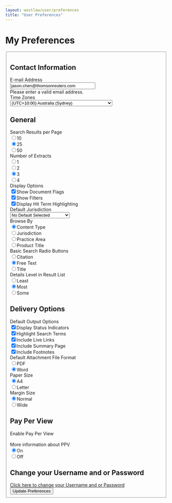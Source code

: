 ```yaml
---
layout: westlaw/user/preferences
title: "User Preferences"
---
```


<!-- START WESTLAW OUTPUT -->

<div id="maincontent"><h1 id="pagetitle">My Preferences</h1> <form id="prefForm" action="/maf/wlau/app/preferences/change" method="get" onsubmit="preUpdate()"><fieldset> <input type="hidden" name="form" value="true"> <input name="redirect" type="hidden" value="http://www.westlaw.com.au/maf/api/trail/recentEvents?count=200"> <input type="hidden" name="newuser" value="false"><h2>Contact Information</h2> <div class="prefrow clearfix"> <div class="preflabel"><label id="preferenceEmailLabel" for="email">E-mail Address</label></div><div class="prefinput"><input type="text" name="email" id="email" size="30" maxlength="255" value="jason.chen@thomsonreuters.com" class="email required"></div><label id="emailError" class="errorValidation hidden" for="email" generated="true">Please enter a valid email address.</label></div><div class="prefrow clearfix"><div class="preflabel"><label id="preferenceTimeZoneLabel" for="timezone">Time Zones</label></div><div class="prefinput"><select name="timezone" id="timezone"> <option value="Pacific/Midway" id="select_Pacific.Midway">(UTC-11:00) Midway Islands</option> <option value="Pacific/Niue" id="select_Pacific.Niue">(UTC-11:00) Niue</option> <option value="Pacific/Rarotonga" id="select_Pacific.Rarotonga">(UTC-10:00) Cook Islands</option> <option value="America/Atka" id="select_America.Atka">(UTC-10:00) Hawaii</option> <option value="Pacific/Marquesas" id="select_Pacific.Marquesas">(UTC-09:30) Îles Marquises</option> <option value="US/Alaska" id="select_US.Alaska">(UTC-09:00) Alaska</option> <option value="America/Los_Angeles" id="select_America.Los_Angeles">(UTC-08:00) US/Canada Pacific Standard Time</option> <option value="US/Arizona" id="select_US.Arizona">(UTC-07:00) US/Canada Mountain Standard Time</option> <option value="America/Belize" id="select_America.Belize">(UTC-06:00) Belize</option> <option value="America/Costa_Rica" id="select_America.Costa_Rica">(UTC-06:00) Costa Rica</option> <option value="America/Guatemala" id="select_America.Guatemala">(UTC-06:00) Guatemala</option> <option value="America/Managua" id="select_America.Managua">(UTC-06:00) Nicaragua</option> <option value="America/Tegucigalpa" id="select_America.Tegucigalpa">(UTC-06:00) Honduras</option> <option value="Mexico/General" id="select_Mexico.General">(UTC-06:00) Mexico City</option> <option value="US/Central" id="select_US.Central">(UTC-06:00) US/Canada Central Standard Time</option> <option value="America/Nassau" id="select_America.Nassau">(UTC-05:00) Bahamas</option> <option value="America/Bogota" id="select_America.Bogota">(UTC-05:00) Colombia</option> <option value="America/Havana" id="select_America.Havana">(UTC-05:00) Cuba</option> <option value="America/Guayaquil" id="select_America.Guayaquil">(UTC-05:00) Ecuador</option> <option value="America/Port-au-Prince" id="select_America.Port-au-Prince">(UTC-05:00) Haiti</option> <option value="America/Jamaica" id="select_America.Jamaica">(UTC-05:00) Jamaica</option> <option value="America/Lima" id="select_America.Lima">(UTC-05:00) Peru</option> <option value="America/Panama" id="select_America.Panama">(UTC-05:00) Panama</option> <option value="US/Eastern" id="select_US.Eastern">(UTC-05:00) US/Canada Eastern Standard Time</option> <option value="America/Caracas" id="select_America.Caracas">(UTC-04:30) Venezuela</option> <option value="America/Anguilla" id="select_America.Anguilla">(UTC-04:00) Anguilla</option> <option value="America/Antigua" id="select_America.Antigua">(UTC-04:00) Antigua and Barbuda</option> <option value="America/Barbados" id="select_America.Barbados">(UTC-04:00) Barbados</option> <option value="America/La_Paz" id="select_America.La_Paz">(UTC-04:00) Bolivia</option> <option value="America/Santiago" id="select_America.Santiago">(UTC-04:00) Chile</option> <option value="America/Dominica" id="select_America.Dominica">(UTC-04:00) Dominica</option> <option value="America/Santo_Domingo" id="select_America.Santo_Domingo">(UTC-04:00) Dominican Republic</option> <option value="America/Grenada" id="select_America.Grenada">(UTC-04:00) Grenada</option> <option value="America/Guyana" id="select_America.Guyana">(UTC-04:00) Guyana</option> <option value="America/Asuncion" id="select_America.Asuncion">(UTC-04:00) Paraguay</option> <option value="America/Puerto_Rico" id="select_America.Puerto_Rico">(UTC-04:00) Puerto Rico</option> <option value="America/St_Kitts" id="select_America.St_Kitts">(UTC-04:00) Saint Kitts and Nevis</option> <option value="America/St_Lucia" id="select_America.St_Lucia">(UTC-04:00) Saint Lucia</option> <option value="America/St_Vincent" id="select_America.St_Vincent">(UTC-04:00) Saint Vincent and the Grenadines</option> <option value="America/Port_of_Spain" id="select_America.Port_of_Spain">(UTC-04:00) Trinidad and Tobago</option> <option value="America/Argentina/Buenos_Aires" id="select_America.Argentina.Buenos_Aires">(UTC-03:00) Argentina</option> <option value="Brazil/East" id="select_Brazil.East">(UTC-03:00) Brazil</option> <option value="America/Paramaribo" id="select_America.Paramaribo">(UTC-03:00) Suriname</option> <option value="America/Montevideo" id="select_America.Montevideo">(UTC-03:00) Uruguay</option> <option value="Atlantic/South_Georgia" id="select_Atlantic.South_Georgia">(UTC-02:00) Atlantic Ocean</option> <option value="Atlantic/Cape_Verde" id="select_Atlantic.Cape_Verde">(UTC-01:00) Cabo Verde</option> <option value="Iceland" id="select_Iceland">(UTC) Iceland</option> <option value="Europe/Lisbon" id="select_Europe.Lisbon">(UTC) Western European Time</option> <option value="Africa/Algiers" id="select_Africa.Algiers">(UTC+01:00) Algeria</option> <option value="Africa/Luanda" id="select_Africa.Luanda">(UTC+01:00) Angola</option> <option value="Africa/Porto-Novo" id="select_Africa.Porto-Novo">(UTC+01:00) Benin</option> <option value="Europe/Berlin" id="select_Europe.Berlin">(UTC+01:00) Central European Time</option> <option value="Africa/Douala" id="select_Africa.Douala">(UTC+01:00) Cameroon</option> <option value="Africa/Kinshasa" id="select_Africa.Kinshasa">(UTC+01:00) Democratic Republic of the Congo</option> <option value="Africa/Malabo" id="select_Africa.Malabo">(UTC+01:00) Equatorial Guinea</option> <option value="Africa/Libreville" id="select_Africa.Libreville">(UTC+01:00) Gabon</option> <option value="Africa/Windhoek" id="select_Africa.Windhoek">(UTC+01:00) Namibia</option> <option value="Africa/Niamey" id="select_Africa.Niamey">(UTC+01:00) Niger</option> <option value="Africa/Lagos" id="select_Africa.Lagos">(UTC+01:00) Nigeria</option> <option value="Africa/Tunis" id="select_Africa.Tunis">(UTC+01:00) Tunisia</option> <option value="Europe/Athens" id="select_Europe.Athens">(UTC+02:00) Eastern European Time</option> <option value="Africa/Cairo" id="select_Africa.Cairo">(UTC+02:00) Egypt</option> <option value="Asia/Amman" id="select_Asia.Amman">(UTC+02:00) Jordan</option> <option value="Asia/Beirut" id="select_Asia.Beirut">(UTC+02:00) Lebanon</option> <option value="Africa/Johannesburg" id="select_Africa.Johannesburg">(UTC+02:00) South Africa</option> <option value="Asia/Damascus" id="select_Asia.Damascus">(UTC+02:00) Syria</option> <option value="Asia/Bahrain" id="select_Asia.Bahrain">(UTC+03:00) Bahrain</option> <option value="Africa/Djibouti" id="select_Africa.Djibouti">(UTC+03:00) Djibouti</option> <option value="Africa/Addis_Ababa" id="select_Africa.Addis_Ababa">(UTC+03:00) Ethiopia</option> <option value="Africa/Asmara" id="select_Africa.Asmara">(UTC+03:00) Eritrea</option> <option value="Asia/Baghdad" id="select_Asia.Baghdad">(UTC+03:00) Iraq</option> <option value="Asia/Kuwait" id="select_Asia.Kuwait">(UTC+03:00) Kuwait</option> <option value="Asia/Qatar" id="select_Asia.Qatar">(UTC+03:00) Qatar</option> <option value="Europe/Moscow" id="select_Europe.Moscow">(UTC+03:00) Russia (Moscow)</option> <option value="Asia/Riyadh" id="select_Asia.Riyadh">(UTC+03:00) Saudi Arabia</option> <option value="Africa/Dar_es_Salaam" id="select_Africa.Dar_es_Salaam">(UTC+03:00) Tanzania</option> <option value="Asia/Tehran" id="select_Asia.Tehran">(UTC+03:30) Iran</option> <option value="Asia/Kabul" id="select_Asia.Kabul">(UTC+04:30) Afghanistan</option> <option value="Asia/Yerevan" id="select_Asia.Yerevan">(UTC+04:00) Armenia</option> <option value="Asia/Baku" id="select_Asia.Baku">(UTC+04:00) Azerbaijan</option> <option value="Asia/Tbilisi" id="select_Asia.Tbilisi">(UTC+04:00) Georgia</option> <option value="Indian/Mauritius" id="select_Indian.Mauritius">(UTC+04:00) Mauritius</option> <option value="Asia/Muscat" id="select_Asia.Muscat">(UTC+04:00) Oman</option> <option value="Indian/Mahe" id="select_Indian.Mahe">(UTC+04:00) Seychelles</option> <option value="Asia/Dubai" id="select_Asia.Dubai">(UTC+04:00) United Arab Emirates</option> <option value="Asia/Karachi" id="select_Asia.Karachi">(UTC+05:00) Pakistan</option> <option value="Asia/Samarkand" id="select_Asia.Samarkand">(UTC+05:00) Uzbekistan</option> <option value="Asia/Calcutta" id="select_Asia.Calcutta">(UTC+05:30) India</option> <option value="Asia/Colombo" id="select_Asia.Colombo">(UTC+05:30) Sri Lanka</option> <option value="Asia/Kathmandu" id="select_Asia.Kathmandu">(UTC+05:45) Nepal</option> <option value="Asia/Dacca" id="select_Asia.Dacca">(UTC+06:00) Bangladesh</option> <option value="Asia/Almaty" id="select_Asia.Almaty"> (UTC+06:00) Kazakhstan</option> <option value="Asia/Rangoon" id="select_Asia.Rangoon">(UTC+06:30) Myanmar</option> <option value="Asia/Phnom_Penh" id="select_Asia.Phnom_Penh">(UTC+07:00) Cambodia</option> <option value="Asia/Jakarta" id="select_Asia.Jakarta">(UTC+07:00) Indonesia (Jakarta)</option> <option value="Asia/Vientiane" id="select_Asia.Vientiane">(UTC+07:00) Laos</option> <option value="Asia/Bangkok" id="select_Asia.Bangkok">(UTC+07:00) Thailand</option> <option value="Asia/Ho_Chi_Minh" id="select_Asia.Ho_Chi_Minh">(UTC+07:00) Vietnam</option> <option value="Australia/Perth" id="select_Australia.Perth">(UTC+08:00) Australia (Perth)</option> <option value="Asia/Brunei" id="select_Asia.Brunei">(UTC+08:00) Brunei</option> <option value="Asia/Chongqing" id="select_Asia.Chongqing">(UTC+08:00) China</option> <option value="Asia/Hong_Kong" id="select_Asia.Hong_Kong">(UTC+08:00) Hong Kong</option> <option value="Asia/Macau" id="select_Asia.Macau">(UTC+08:00) Macau</option> <option value="Asia/Ulan_Bator" id="select_Asia.Ulan_Bator">(UTC+08:00) Mongolia</option> <option value="Asia/Kuala_Lumpur" id="select_Asia.Kuala_Lumpur">(UTC+08:00) Malaysia</option> <option value="Asia/Manila" id="select_Asia.Manila">(UTC+08:00) Philippines</option> <option value="Asia/Singapore" id="select_Asia.Singapore">(UTC+08:00) Singapore</option> <option value="Asia/Tokyo" id="select_Asia.Tokyo">(UTC+09:00) Japan</option> <option value="Asia/Pyongyang" id="select_Asia.Pyongyang">(UTC+09:00) North Korea</option> <option value="Asia/Seoul" id="select_Asia.Seoul">(UTC+09:00) South Korea</option> <option value="Australia/Adelaide" id="select_Australia.Adelaide">(UTC+09:30) Australia (Adelaide)</option> <option value="Australia/Darwin" id="select_Australia.Darwin">(UTC+09:30) Australia (Darwin)</option> <option value="Australia/Brisbane" id="select_Australia.Brisbane">(UTC+10:00) Australia (Brisbane)</option> <option value="Australia/Canberra" id="select_Australia.Canberra">(UTC+10:00) Australia (Canberra)</option> <option value="Australia/Hobart" id="select_Australia.Hobart">(UTC+10:00) Australia (Hobart)</option> <option value="Australia/Melbourne" id="select_Australia.Melbourne">(UTC+10:00) Australia (Melbourne)</option> <option value="Australia/Sydney" selected="selected" id="select_Australia.Sydney">(UTC+10:00) Australia (Sydney)</option> <option value="Pacific/Yap" id="select_Pacific.Yap">(UTC+10:00) Federated States of Micronesia</option> <option value="Pacific/Port_Moresby" id="select_Pacific.Port_Moresby">(UTC+10:00) Papua New Guinea</option> <option value="Pacific/Guadalcanal" id="select_Pacific.Guadalcanal">(UTC+11:00) Solomon Islands</option> <option value="Pacific/Auckland" id="select_Pacific.Auckland">(UTC+12:00) New Zealand</option> <option value="Pacific/Fiji" id="select_Pacific.Fiji">(UTC+12:00) Fiji</option> <option value="Pacific/Tarawa" id="select_Pacific.Tarawa">(UTC+12:00) Kiribati (Gilbert Islands)</option> <option value="Pacific/Majuro" id="select_Pacific.Majuro">(UTC+12:00) Marshall Islands</option> <option value="Pacific/Nauru" id="select_Pacific.Nauru">(UTC+12:00) Nauru</option> <option value="Pacific/Funafuti" id="select_Pacific.Funafuti">(UTC+12:00) Tuvalu</option> <option value="Pacific/Chatham" id="select_Pacific.Chatham">(UTC+12:45) New Zealand (Chatham Islands)</option> <option value="Pacific/Tongatapu" id="select_Pacific.Tongatapu">(UTC+13:00) Tonga</option> </select></div></div><h2>General</h2> <div class="prefrow clearfix"><div class="preflabel">Search Results per Page</div><div class="prefinput"><input type="radio" id="radio10" name="result-list-page-size" value="10"><label for="radio10" id="radio10Label">10</label><br><input type="radio" id="radio25" name="result-list-page-size" value="25" checked="checked"><label for="radio25" id="radio25Label">25</label><br><input type="radio" id="radio50" name="result-list-page-size" value="50"><label for="radio50" id="radio50Label">50</label><br></div></div><div class="prefrow clearfix"><div class="preflabel">Number of Extracts</div><div class="prefinput"><input type="radio" id="radio1" name="number-of-snippets" value="1"><label for="radio1" id="radio1Label">1</label><br><input type="radio" id="radio2" name="number-of-snippets" value="2"><label for="radio2" id="radio2Label">2</label><br><input type="radio" id="radio3" name="number-of-snippets" value="3" checked="checked"><label for="radio3" id="radio3Label">3</label><br><input type="radio" id="radio4" name="number-of-snippets" value="4"><label for="radio4" id="radio4Label">4</label><br></div></div><div class="prefrow clearfix"><div class="preflabel">Display Options</div><div class="prefinput"> <input type="checkbox" id="allowflags" name="allowflags" value="true" checked="checked"><label for="allowflags" id="allowflagsLabel">Show Document Flags</label><br><input type="checkbox" id="show-filters" name="show-filters" value="true" checked="checked"><label for="show-filters" id="show-filtersLabel">Show Filters</label><br><input type="checkbox" id="display-hit-term-highlighting" name="display-hit-term-highlighting" value="true" checked="checked"><label for="display-hit-term-highlighting" id="display-hit-term-highlightingLabel">Display Hit Term Highlighting</label><br></div></div><div class="prefrow clearfix"><div class="preflabel">Default Jurisdiction</div><div class="prefinput"> <select name="jurisdiction" id="jurisdiction"> <option value="Australian Capital Territory" id="selectAustralian Capital Territory">Australian Capital Territory</option><option value="Commonwealth of Australia" id="selectCommonwealth of Australia">Commonwealth of Australia</option><option value="New South Wales" id="selectNew South Wales">New South Wales</option><option value="New Zealand" id="selectNew Zealand">New Zealand</option><option value="No Default Selected" selected="selected" id="selectNo Default Selected">No Default Selected</option><option value="Northern Territory" id="selectNorthern Territory">Northern Territory</option><option value="Queensland" id="selectQueensland">Queensland</option><option value="South Australia" id="selectSouth Australia">South Australia</option><option value="Tasmania" id="selectTasmania">Tasmania</option><option value="Victoria" id="selectVictoria">Victoria</option><option value="Western Australia" id="selectWestern Australia">Western Australia</option> </select> </div></div><div class="prefrow clearfix"><div class="preflabel">Browse By</div><div class="prefinput"><input type="radio" id="radioContent Type" name="browse-by" value="Content Type" checked="checked"><label for="radioContent Type" id="radioContent TypeLabel">Content Type</label><br><input type="radio" id="radioJurisdiction" name="browse-by" value="Jurisdiction"><label for="radioJurisdiction" id="radioJurisdictionLabel">Jurisdiction</label><br><input type="radio" id="radioPractice Area" name="browse-by" value="Practice Area"><label for="radioPractice Area" id="radioPractice AreaLabel">Practice Area</label><br><input type="radio" id="radioProduct Title" name="browse-by" value="Product Title"><label for="radioProduct Title" id="radioProduct TitleLabel">Product Title</label><br></div></div><div class="prefrow clearfix"><div class="preflabel">Basic Search Radio Buttons</div><div class="prefinput"><input type="radio" id="radioCitation" name="basic-search-radio-buttons" value="Citation"><label for="radioCitation" id="radioCitationLabel">Citation</label><br><input type="radio" id="radioFree Text" name="basic-search-radio-buttons" value="Free Text" checked="checked"><label for="radioFree Text" id="radioFree TextLabel">Free Text</label><br><input type="radio" id="radioTitle" name="basic-search-radio-buttons" value="Title"><label for="radioTitle" id="radioTitleLabel">Title</label><br></div></div><div class="prefrow clearfix"><div class="preflabel">Details Level in Result List</div><div class="prefinput"><input type="radio" id="radioLeast" name="result-details" value="Least"><label for="radioLeast" id="radioLeastLabel">Least</label><br><input type="radio" id="radioMost" name="result-details" value="Most" checked="checked"><label for="radioMost" id="radioMostLabel">Most</label><br><input type="radio" id="radioSome" name="result-details" value="Some"><label for="radioSome" id="radioSomeLabel">Some</label><br></div></div><!-- <div class="prefrow clearfix"><div class="preflabel">Default Search Template</div><div class="prefinput"><input type="radio" id="radioadvanced" name="default-template" value="advanced" ><label for="radioadvanced" id="radioadvancedLabel">advanced</label><br><input type="radio" id="radiobasic" name="default-template" value="basic" checked='checked' ><label for="radiobasic" id="radiobasicLabel">basic</label><br></div></div>--> <h2>Delivery Options</h2> <div class="prefrow clearfix"><div class="preflabel">Default Output Options</div><div class="prefinput"> <input type="checkbox" id="include-status-flags" name="include-status-flags" value="true" checked="checked"><label for="include-status-flags" id="include-status-flagsLabel">Display Status Indicators</label><br><input type="checkbox" id="include-highlighted-terms" name="include-highlighted-terms" value="true" checked="checked"><label for="include-highlighted-terms" id="include-highlighted-termsLabel">Highlight Search Terms</label><br><input type="checkbox" id="include-live-links" name="include-live-links" value="true" checked="checked"><label for="include-live-links" id="include-live-linksLabel">Include Live Links</label><br><input type="checkbox" id="include-summary-page" name="include-summary-page" value="true" checked="checked"><label for="include-summary-page" id="include-summary-pageLabel">Include Summary Page</label><br><input type="checkbox" id="include-footnotes" name="include-footnotes" value="true" checked="checked"><label for="include-footnotes" id="include-footnotesLabel">Include Footnotes</label><br></div></div><div class="prefrow clearfix"><div class="preflabel">Default Attachment File Format</div><div class="prefinput"><input type="radio" id="radioPDF" name="attachment-type" value="PDF"><label for="radioPDF" id="radioPDFLabel">PDF</label><br><input type="radio" id="radioWord" name="attachment-type" value="Word" checked="checked"><label for="radioWord" id="radioWordLabel">Word</label><br></div></div><div class="prefrow clearfix"><div class="preflabel">Paper Size</div><div class="prefinput"><input type="radio" id="radioA4" name="paper-size" value="A4" checked="checked"><label for="radioA4" id="radioA4Label">A4</label><br><input type="radio" id="radioLetter" name="paper-size" value="Letter"><label for="radioLetter" id="radioLetterLabel">Letter</label><br></div></div><div class="prefrow clearfix"><div class="preflabel">Margin Size</div><div class="prefinput"><input type="radio" id="radioNormal" name="margin-size" value="Normal" checked="checked"><label for="radioNormal" id="radioNormalLabel">Normal</label><br><input type="radio" id="radioWide" name="margin-size" value="Wide"><label for="radioWide" id="radioWideLabel">Wide</label><br></div></div><div class="prefrow clearfix"><div class="preflabel"></div><div class="prefinput"></div></div><h2>Pay Per View</h2> <div class="prefrow clearfix"><div class="preflabel">Enable Pay Per View<br><br><a id="ppvhelper" class="lightbulbhelper">More information about PPV</a> </div><div class="prefinput"><input type="radio" id="radiotrue" name="search-out-of-plan" value="true" checked="checked"><label for="radiotrue" id="radiotrueLabel">On</label><br><input type="radio" id="radiofalse" name="search-out-of-plan" value="false"><label for="radiofalse" id="radiofalseLabel">Off</label><br></div></div><h2>Change your Username and or Password</h2> <a href="https://onepass.thomsonreuters.com/v2/login?productid=WLAU&amp;bhcp=1 ">Click here to change your Username and or Password</a> <div id="updateprefs"> <input type="submit" id="searchButton" title="" value="Update Preferences" class="buttonprimary"> </div></fieldset></form></div>

<!-- END WESTLAW OUTPUT -->